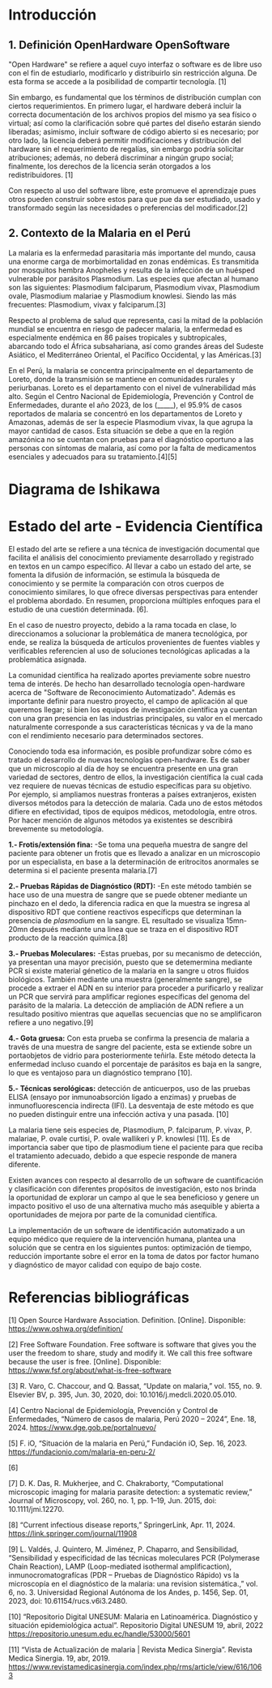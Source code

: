 # Introducción
## 1. Definición OpenHardware OpenSoftware
"Open Hardware" se refiere a aquel cuyo interfaz o software es de libre uso con el fin de estudiarlo, modificarlo y distribuirlo sin restricción alguna. De esta forma se accede a la posibilidad de compartir tecnología. [1]

Sin embargo, es fundamental que los términos de distribución cumplan con ciertos requerimientos. En primero lugar, el hardware deberá incluir la correcta documentación de los archivos propios del mismo ya sea físico o virtual; así como la clarificación sobre qué partes del diseño estarán siendo liberadas; asimismo, incluir software de código abierto si es necesario; por otro lado, la licencia deberá permitir modificaciones y distribución del hardware sin el requerimiento de regalías, sin embargo podría solicitar atribuciones; además, no deberá discriminar a ningún grupo social; finalmente, los derechos de la licencia serán otorgados a los redistribuidores. [1]

Con respecto al uso del software libre, este promueve el aprendizaje pues otros pueden construir sobre estos para que pue da ser estudiado, usado y transformado según las necesidades o preferencias del modificador.[2]


## 2. Contexto de la Malaria en el Perú
La malaria es la enfermedad parasitaria más importante del mundo, causa una enorme carga de morbimortalidad en zonas endémicas. Es transmitida por mosquitos hembra Anopheles y resulta de la infección de un huésped vulnerable por parásitos Plasmodium. Las especies que afectan al humano son las siguientes: Plasmodium falciparum, Plasmodium vivax, Plasmodium ovale, Plasmodium malariae y Plasmodium knowlesi. Siendo las más frecuentes: Plasmodium, vivax y falciparum.[3]

Respecto al problema de salud que representa, casi la mitad de la población mundial se encuentra en riesgo de padecer malaria, la enfermedad es especialmente endémica en 86 países tropicales y subtropicales, abarcando todo el África subsahariana, así como grandes áreas del Sudeste Asiático, el Mediterráneo Oriental, el Pacífico Occidental, y las Américas.[3]

En el Perú, la malaria se concentra principalmente en el departamento de Loreto, donde la transmisión se mantiene en comunidades rurales y periurbanas. Loreto es el departamento con el nivel de vulnerabilidad más alto. Según el Centro Nacional de Epidemiología, Prevención y Control de Enfermedades, durante el año 2023, de los (_____), el 95.9% de casos reportados de malaria se concentró en los departamentos de Loreto y Amazonas, además de ser la especie Plasmodium vivax, la que agrupa la mayor cantidad de casos. Esta situación se debe a que en la región amazónica no se cuentan con pruebas para el diagnóstico oportuno a las personas con síntomas de malaria, así como por la falta de medicamentos esenciales y adecuados para su tratamiento.[4][5]


# Diagrama de Ishikawa

# Estado del arte - Evidencia Científica 
El estado del arte se refiere a una técnica de investigación documental que facilita el análisis del conocimiento previamente desarrollado y registrado en textos en un campo específico. Al llevar a cabo un estado del arte, se fomenta la difusión de información, se estimula la búsqueda de conocimiento y se permite la comparación con otros cuerpos de conocimiento similares, lo que ofrece diversas perspectivas para entender el problema abordado. En resumen, proporciona múltiples enfoques para el estudio de una cuestión determinada. [6].

En el caso de nuestro proyecto, debido a la rama tocada en clase, lo direccionamos a solucionar la problemática de manera tecnológica, por ende, se realiza la búsqueda de artículos provenientes de fuentes viables y verificables referencien al uso de soluciones tecnológicas aplicadas a la problemática asignada.

La comunidad científica ha realizado aportes previamente sobre nuestro tema de interés. De hecho han desarrollado tecnología open-hardware acerca de "Software de Reconocimiento Automatizado". Además es importante definir para nuestro proyecto, el campo de aplicación al que queremos llegar; si bien los equipos de investigación científica ya cuentan con una gran presencia en las industrias principales, su valor en el mercado naturalmente corresponde a sus características técnicas y va de la mano con el rendimiento necesario para determinados sectores.

Conociendo toda esa información, es posible profundizar sobre cómo es tratado el desarrollo de nuevas tecnologías open-hardware. Es de saber que un microscopio al día de hoy se encuentra presente en una gran variedad de sectores, dentro de ellos, la investigación científica la cual cada vez requiere de nuevas técnicas de estudio específicas para su objetivo. Por ejemplo, si ampliamos nuestras fronteras a países extranjeros, existen diversos métodos para la detección de malaria. Cada uno de estos métodos difiere en efectividad, tipos de equipos médicos, metodología, entre otros. Por hacer mención de algunos métodos ya existentes se describirá brevemente su metodología.

**1.- Frotis/extensión fina:** -Se toma una pequeña muestra de sangre del paciente para obtener un frotis que es llevado a analizar en un microscopio por un especialista, en base a la determinación de eritrocitos anormales se determina si el paciente presenta malaria.[7] 

**2.- Pruebas Rápidas de Diagnóstico (RDT):** -En este método también se hace uso de una muestra de sangre que se puede obtener mediante un pinchazo en el dedo, la diferencia radica en que la muestra se ingresa al dispositivo RDT que contiene reactivos específicps que determinan la presencia de *plasmodium* en la sangre. EL resultado se visualiza 15mn-20mn después mediante una linea que se traza en el dispositivo RDT producto de la reacción química.[8] 

**3.- Pruebas Moleculares:** -Estas pruebas, por su mecanismo de detección, ya presentan una mayor precisión, puesto que se detemermina mediante PCR si existe material génetico de la malaria en la sangre u otros fluidos biológicos. También mediante una muestra (generalmente sangre), se procede a extraer el ADN en su interior para proceder a purificarlo y realizar un PCR que servirá para amplificar regiones específicas del genoma del parásito de la malaria. La detección de ampliación de ADN refiere a un resultado positivo mientras que aquellas secuencias que no se amplificaron refiere a uno negativo.[9] 

**4.- Gota gruesa:** Con esta prueba se confirma la presencia de malaria a través de una muestra de sangre del paciente, esta se extiende sobre un portaobjetos de vidrio para posteriormente teñirla. Este método detecta la enfermedad incluso cuando el porcentaje de parásitos es baja en la sangre, lo que es ventajoso para un diagnóstico temprano [10].

**5.- Técnicas serológicas:** detección de anticuerpos, uso de las pruebas ELISA (ensayo por inmunoabsorción ligado a enzimas) y pruebas de inmunofluorescencia indirecta (IFI). La desventaja de este método es que no pueden distinguir entre una infección activa y una pasada. [10]

La malaria tiene seis  especies de, Plasmodium, P. falciparum, P. vivax, P. malariae, P. ovale  curtisi, P. ovale wallikeri  y  P. knowlesi [11]. Es de importancia saber que tipo de plasmodium tiene el paciente para que reciba el tratamiento adecuado, debido a que especie responde de manera diferente.

Existen avances con respecto al desarrollo de un software de cuantificación y clasificación con diferentes propósitos de investigación, esto nos brinda la oportunidad de explorar un campo al que le sea beneficioso y genere un impacto positivo el uso de una alternativa mucho más asequible y abierta a oportunidades de mejora por parte de la comunidad científica.

La implementación de un software de identificación automatizado a un equipo médico que requiere de la intervención humana, plantea una solución que se centra en los siguientes puntos: optimización de tiempo, reducción importante sobre el error en la toma de datos por factor humano y diagnóstico de mayor calidad con equipo de bajo coste.

# Referencias bibliográficas
[1] Open Source Hardware Association. Definition. [Online]. Disponible: https://www.oshwa.org/definition/ 

[2] Free Software Foundation. Free software is software that gives you the user the freedom to share, study and modify it. We call this free software because the user is free. [Online]. Disponible: https://www.fsf.org/about/what-is-free-software

[3]
R. Varo, C. Chaccour, and Q. Bassat, “Update on malaria,” vol. 155, no. 9. Elsevier BV, p. 395, Jun. 30, 2020, doi: 10.1016/j.medcli.2020.05.010.

[4] 
Centro Nacional de Epidemiología, Prevención y Control de Enfermedades, “Número de casos de malaria, Perú 2020 – 2024”,  Ene. 18, 2024. https://www.dge.gob.pe/portalnuevo/

[5] 
F. iO, “Situación de la malaria en Perú,” Fundación iO, Sep. 16, 2023. https://fundacionio.com/malaria-en-peru-2/

[6]

[7]
D. K. Das, R. Mukherjee, and C. Chakraborty, “Computational microscopic imaging for malaria parasite detection: a systematic review,” Journal of Microscopy, vol. 260, no. 1, pp. 1–19, Jun. 2015, doi: 10.1111/jmi.12270.

[8]
“Current infectious disease reports,” SpringerLink, Apr. 11, 2024. https://link.springer.com/journal/11908 

[9]
L. Valdés, J. Quintero, M. Jiménez, P. Chaparro, and Sensibilidad, “Sensibilidad y especificidad de las técnicas moleculares PCR (Polymerase Chain Reaction), LAMP (Loop-mediated isothermal amplificaction), inmunocromatografícas (PDR – Pruebas de Diagnóstico Rápido) vs la microscopía en el diagnóstico de la malaria: una revision sistemática.,” vol. 6, no. 3. Universidad Regional Autónoma de los Andes, p. 1456, Sep. 01, 2023, doi: 10.61154/rucs.v6i3.2480.

[10]
“Repositorio Digital UNESUM: Malaria en Latinoamérica. Diagnóstico y situación epidemiológica actual”. Repositorio Digital UNESUM 19, abril, 2022 https://repositorio.unesum.edu.ec/handle/53000/5601

[11]
“Vista de Actualización de malaria | Revista Medica Sinergia”. Revista Medica Sinergia. 19, abr, 2019. https://www.revistamedicasinergia.com/index.php/rms/article/view/616/1063
